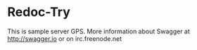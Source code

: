 # Redoc-Try
This is sample server GPS. More information about Swagger at http://swagger.io or on irc.freenode.net
